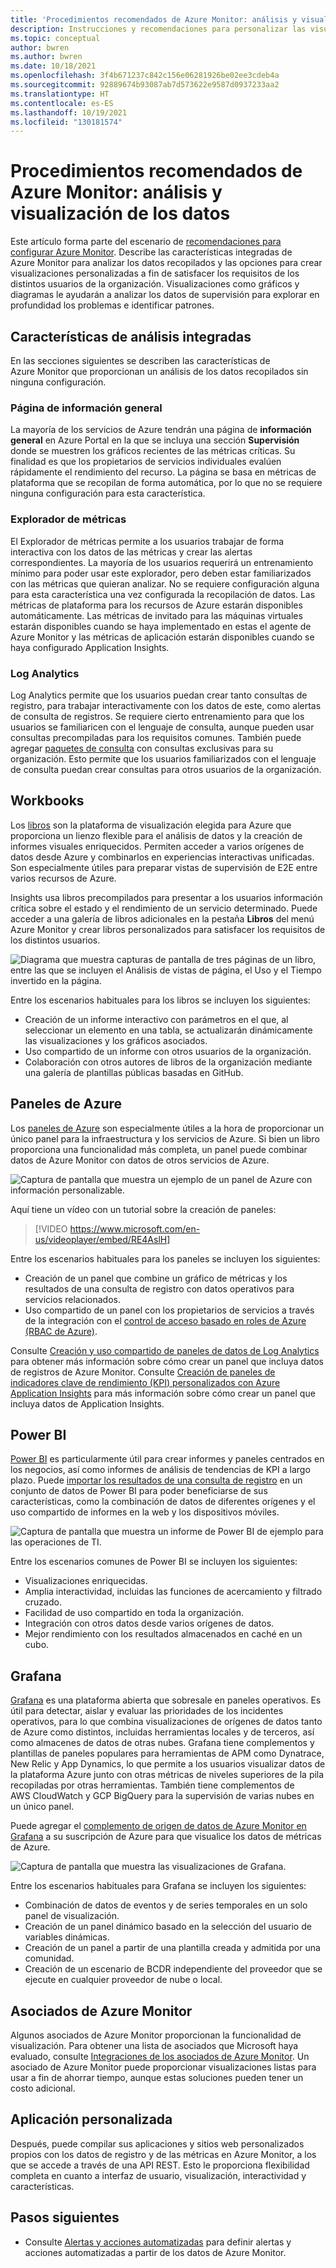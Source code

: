 ```yaml
---
title: 'Procedimientos recomendados de Azure Monitor: análisis y visualizaciones'
description: Instrucciones y recomendaciones para personalizar las visualizaciones más allá de las características de análisis estándar en Azure Monitor.
ms.topic: conceptual
author: bwren
ms.author: bwren
ms.date: 10/18/2021
ms.openlocfilehash: 3f4b671237c842c156e06281926be02ee3cdeb4a
ms.sourcegitcommit: 92889674b93087ab7d573622e9587d0937233aa2
ms.translationtype: HT
ms.contentlocale: es-ES
ms.lasthandoff: 10/19/2021
ms.locfileid: "130181574"
---
```

# <a name="azure-monitor-best-practices---analyze-and-visualize-data"></a>Procedimientos recomendados de Azure Monitor: análisis y visualización de los datos
Este artículo forma parte del escenario de [recomendaciones para configurar Azure Monitor](best-practices.md). Describe las características integradas de Azure Monitor para analizar los datos recopilados y las opciones para crear visualizaciones personalizadas a fin de satisfacer los requisitos de los distintos usuarios de la organización. Visualizaciones como gráficos y diagramas le ayudarán a analizar los datos de supervisión para explorar en profundidad los problemas e identificar patrones.


## <a name="builtin-analysis-features"></a>Características de análisis integradas
En las secciones siguientes se describen las características de Azure Monitor que proporcionan un análisis de los datos recopilados sin ninguna configuración.
### <a name="overview-page"></a>Página de información general
La mayoría de los servicios de Azure tendrán una página de **información general** en Azure Portal en la que se incluya una sección **Supervisión** donde se muestren los gráficos recientes de las métricas críticas. Su finalidad es que los propietarios de servicios individuales evalúen rápidamente el rendimiento del recurso. La página se basa en métricas de plataforma que se recopilan de forma automática, por lo que no se requiere ninguna configuración para esta característica.

### <a name="metrics-explorer"></a>Explorador de métricas
El Explorador de métricas permite a los usuarios trabajar de forma interactiva con los datos de las métricas y crear las alertas correspondientes. La mayoría de los usuarios requerirá un entrenamiento mínimo para poder usar este explorador, pero deben estar familiarizados con las métricas que quieran analizar. No se requiere configuración alguna para esta característica una vez configurada la recopilación de datos. Las métricas de plataforma para los recursos de Azure estarán disponibles automáticamente. Las métricas de invitado para las máquinas virtuales estarán disponibles cuando se haya implementado en estas el agente de Azure Monitor y las métricas de aplicación estarán disponibles cuando se haya configurado Application Insights.


### <a name="log-analytics"></a>Log Analytics
Log Analytics permite que los usuarios puedan crear tanto consultas de registro, para trabajar interactivamente con los datos de este, como alertas de consulta de registros. Se requiere cierto entrenamiento para que los usuarios se familiaricen con el lenguaje de consulta, aunque pueden usar consultas precompiladas para los requisitos comunes. También puede agregar [paquetes de consulta](logs/query-packs.md) con consultas exclusivas para su organización. Esto permite que los usuarios familiarizados con el lenguaje de consulta puedan crear consultas para otros usuarios de la organización.


## <a name="workbooks"></a>Workbooks
Los [libros](./visualize/workbooks-overview.md) son la plataforma de visualización elegida para Azure que proporciona un lienzo flexible para el análisis de datos y la creación de informes visuales enriquecidos. Permiten acceder a varios orígenes de datos desde Azure y combinarlos en experiencias interactivas unificadas. Son especialmente útiles para preparar vistas de supervisión de E2E entre varios recursos de Azure.

Insights usa libros precompilados para presentar a los usuarios información crítica sobre el estado y el rendimiento de un servicio determinado. Puede acceder a una galería de libros adicionales en la pestaña **Libros** del menú Azure Monitor y crear libros personalizados para satisfacer los requisitos de los distintos usuarios.

![Diagrama que muestra capturas de pantalla de tres páginas de un libro, entre las que se incluyen el Análisis de vistas de página, el Uso y el Tiempo invertido en la página.](media/visualizations/workbook.png)

Entre los escenarios habituales para los libros se incluyen los siguientes:

- Creación de un informe interactivo con parámetros en el que, al seleccionar un elemento en una tabla, se actualizarán dinámicamente las visualizaciones y los gráficos asociados.
- Uso compartido de un informe con otros usuarios de la organización.
- Colaboración con otros autores de libros de la organización mediante una galería de plantillas públicas basadas en GitHub.



## <a name="azure-dashboards"></a>Paneles de Azure
Los [paneles de Azure](../azure-portal/azure-portal-dashboards.md) son especialmente útiles a la hora de proporcionar un único panel para la infraestructura y los servicios de Azure. Si bien un libro proporciona una funcionalidad más completa, un panel puede combinar datos de Azure Monitor con datos de otros servicios de Azure.

![Captura de pantalla que muestra un ejemplo de un panel de Azure con información personalizable.](media/visualizations/dashboard.png)

Aquí tiene un vídeo con un tutorial sobre la creación de paneles:

> [!VIDEO https://www.microsoft.com/en-us/videoplayer/embed/RE4AslH]

Entre los escenarios habituales para los paneles se incluyen los siguientes:

- Creación de un panel que combine un gráfico de métricas y los resultados de una consulta de registro con datos operativos para servicios relacionados.
- Uso compartido de un panel con los propietarios de servicios a través de la integración con el [control de acceso basado en roles de Azure (RBAC de Azure)](../role-based-access-control/overview.md).
  

Consulte [Creación y uso compartido de paneles de datos de Log Analytics](visualize/tutorial-logs-dashboards.md) para obtener más información sobre cómo crear un panel que incluya datos de registros de Azure Monitor. Consulte [Creación de paneles de indicadores clave de rendimiento (KPI) personalizados con Azure Application Insights](app/tutorial-app-dashboards.md) para más información sobre cómo crear un panel que incluya datos de Application Insights. 



## <a name="power-bi"></a>Power BI
[Power BI](https://powerbi.microsoft.com/documentation/powerbi-service-get-started/) es particularmente útil para crear informes y paneles centrados en los negocios, así como informes de análisis de tendencias de KPI a largo plazo. Puede [importar los resultados de una consulta de registro](visualize/powerbi.md) en un conjunto de datos de Power BI para poder beneficiarse de sus características, como la combinación de datos de diferentes orígenes y el uso compartido de informes en la web y los dispositivos móviles.

![Captura de pantalla que muestra un informe de Power BI de ejemplo para las operaciones de TI.](media/visualizations/power-bi.png)

Entre los escenarios comunes de Power BI se incluyen los siguientes:

- Visualizaciones enriquecidas.
- Amplia interactividad, incluidas las funciones de acercamiento y filtrado cruzado.
- Facilidad de uso compartido en toda la organización.
- Integración con otros datos desde varios orígenes de datos.
- Mejor rendimiento con los resultados almacenados en caché en un cubo.



## <a name="grafana"></a>Grafana
[Grafana](https://grafana.com/) es una plataforma abierta que sobresale en paneles operativos. Es útil para detectar, aislar y evaluar las prioridades de los incidentes operativos, para lo que combina visualizaciones de orígenes de datos tanto de Azure como distintos, incluidas herramientas locales y de terceros, así como almacenes de datos de otras nubes. Grafana tiene complementos y plantillas de paneles populares para herramientas de APM como Dynatrace, New Relic y App Dynamics, lo que permite a los usuarios visualizar datos de la plataforma Azure junto con otras métricas de niveles superiores de la pila recopiladas por otras herramientas. También tiene complementos de AWS CloudWatch y GCP BigQuery para la supervisión de varias nubes en un único panel.




Puede agregar el [complemento de origen de datos de Azure Monitor en Grafana](visualize/grafana-plugin.md) a su suscripción de Azure para que visualice los datos de métricas de Azure.

![Captura de pantalla que muestra las visualizaciones de Grafana.](media/visualizations/grafana.png)


Entre los escenarios habituales para Grafana se incluyen los siguientes:

- Combinación de datos de eventos y de series temporales en un solo panel de visualización.
- Creación de un panel dinámico basado en la selección del usuario de variables dinámicas.
- Creación de un panel a partir de una plantilla creada y admitida por una comunidad.
- Creación de un escenario de BCDR independiente del proveedor que se ejecute en cualquier proveedor de nube o local.

## <a name="azure-monitor-partners"></a>Asociados de Azure Monitor
Algunos asociados de Azure Monitor proporcionan la funcionalidad de visualización. Para obtener una lista de asociados que Microsoft haya evaluado, consulte [Integraciones de los asociados de Azure Monitor](./partners.md). Un asociado de Azure Monitor puede proporcionar visualizaciones listas para usar a fin de ahorrar tiempo, aunque estas soluciones pueden tener un costo adicional.


## <a name="custom-application"></a>Aplicación personalizada
Después, puede compilar sus aplicaciones y sitios web personalizados propios con los datos de registro y de las métricas en Azure Monitor, a los que se accede a través de una API REST. Esto le proporciona flexibilidad completa en cuanto a interfaz de usuario, visualización, interactividad y características.


## <a name="next-steps"></a>Pasos siguientes
- Consulte [Alertas y acciones automatizadas](best-practices-alerts.md) para definir alertas y acciones automatizadas a partir de los datos de Azure Monitor. 